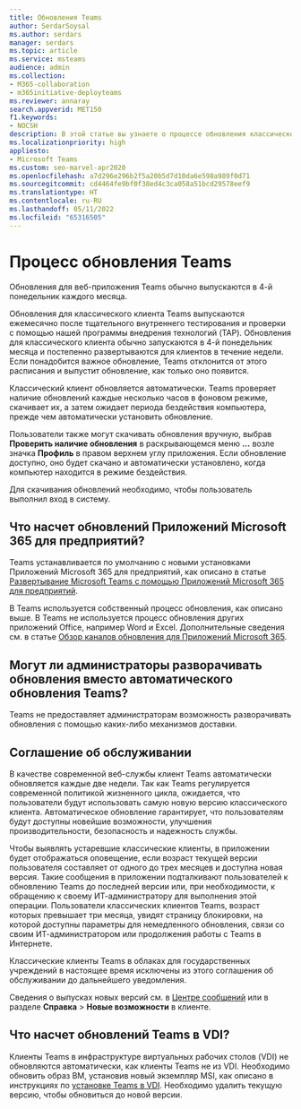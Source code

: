 ```yaml
---
title: Обновления Teams
author: SerdarSoysal
ms.author: serdars
manager: serdars
ms.topic: article
ms.service: msteams
audience: admin
ms.collection:
- M365-collaboration
- m365initiative-deployteams
ms.reviewer: annaray
search.appverid: MET150
f1.keywords:
- NOCSH
description: В этой статье вы узнаете о процессе обновления классического клиента Microsoft Teams.
ms.localizationpriority: high
appliesto:
- Microsoft Teams
ms.custom: seo-marvel-apr2020
ms.openlocfilehash: a7d296e296b2f5a20b5d7d10da6e598a989f0d71
ms.sourcegitcommit: cd4464fe9bf0f38ed4c3ca058a51bcd29578eef9
ms.translationtype: HT
ms.contentlocale: ru-RU
ms.lasthandoff: 05/11/2022
ms.locfileid: "65316505"
---
```

# <a name="teams-update-process"></a>Процесс обновления Teams

Обновления для веб-приложения Teams обычно выпускаются в 4-й понедельник каждого месяца.

Обновления для классического клиента Teams выпускаются ежемесячно после тщательного внутреннего тестирования и проверки с помощью нашей программы внедрения технологий (TAP). Обновления для классического клиента обычно запускаются в 4-й понедельник месяца и постепенно развертываются для клиентов в течение недели. Если понадобится важное обновление, Teams отклонится от этого расписания и выпустит обновление, как только оно появится.

Классический клиент обновляется автоматически. Teams проверяет наличие обновлений каждые несколько часов в фоновом режиме, скачивает их, а затем ожидает периода бездействия компьютера, прежде чем автоматически установить обновление.

Пользователи также могут скачивать обновления вручную, выбрав **Проверить наличие обновления** в раскрывающемся меню **...** возле значка **Профиль** в правом верхнем углу приложения. Если обновление доступно, оно будет скачано и автоматически установлено, когда компьютер находится в режиме бездействия.

Для скачивания обновлений необходимо, чтобы пользователь выполнил вход в систему.

## <a name="what-about-updates-to-microsoft-365-apps-for-enterprise"></a>Что насчет обновлений Приложений Microsoft 365 для предприятий?

Teams устанавливается по умолчанию с новыми установками Приложений Microsoft 365 для предприятий, как описано в статье [Развертывание Microsoft Teams с помощью Приложений Microsoft 365 для предприятий](/DeployOffice/teams-install).

В Teams используется собственный процесс обновления, как описано выше. В Teams не используется процесс обновления других приложений Office, например Word и Excel. Дополнительные сведения см. в статье [Обзор каналов обновления для Приложений Microsoft 365](/DeployOffice/overview-update-channels).

## <a name="can-admins-deploy-updates-instead-of-teams-auto-updating"></a>Могут ли администраторы разворачивать обновления вместо автоматического обновления Teams?

Teams не предоставляет администраторам возможность разворачивать обновления с помощью каких-либо механизмов доставки.

## <a name="servicing-agreement"></a>Соглашение об обслуживании

В качестве современной веб-службы клиент Teams автоматически обновляется каждые две недели. Так как Teams регулируется современной политикой жизненного цикла, ожидается, что пользователи будут использовать самую новую версию классического клиента. Автоматическое обновление гарантирует, что пользователям будут доступны новейшие возможности, улучшения производительности, безопасность и надежность службы.

Чтобы выявлять устаревшие классические клиенты, в приложении будет отображаться оповещение, если возраст текущей версии пользователя составляет от одного до трех месяцев и доступна новая версия. Такие сообщения в приложении подталкивают пользователей к обновлению Teams до последней версии или, при необходимости, к обращению к своему ИТ-администратору для выполнения этой операции. Пользователи классических клиентов Teams, возраст которых превышает три месяца, увидят страницу блокировки, на которой доступны параметры для немедленного обновления, связи со своим ИТ-администратором или продолжения работы с Teams в Интернете.

Классические клиенты Teams в облаках для государственных учреждений в настоящее время исключены из этого соглашения об обслуживании до дальнейшего уведомления.

Сведения о выпусках новых версий см. в [Центре сообщений](https://admin.microsoft.com/AdminPortal/Home#/MessageCenter) или в разделе **Справка** > **Новые возможности** в клиенте.

## <a name="what-about-updates-to-teams-on-vdi"></a>Что насчет обновлений Teams в VDI?

Клиенты Teams в инфраструктуре виртуальных рабочих столов (VDI) не обновляются автоматически, как клиенты Teams не из VDI. Необходимо обновить образ ВМ, установив новый экземпляр MSI, как описано в инструкциях по [установке Teams в VDI](teams-for-vdi.md). Необходимо удалить текущую версию, чтобы обновиться до новой версии.
